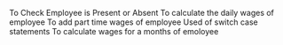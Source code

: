To Check Employee is Present or Absent
To calculate the daily wages of employee
To add part time wages of employee
Used of switch case statements
To calculate wages for a months of emoloyee
